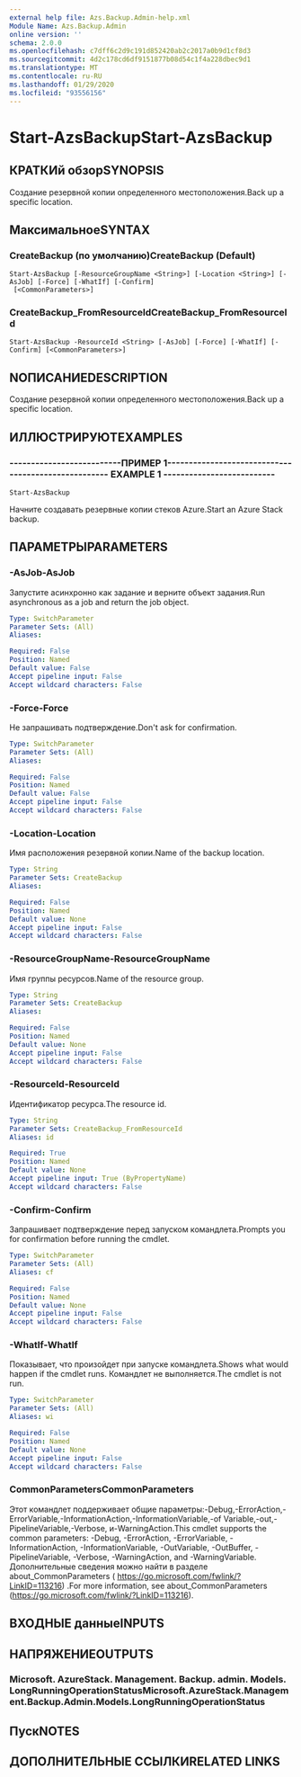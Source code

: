 ```yaml
---
external help file: Azs.Backup.Admin-help.xml
Module Name: Azs.Backup.Admin
online version: ''
schema: 2.0.0
ms.openlocfilehash: c7dff6c2d9c191d852420ab2c2017a0b9d1cf8d3
ms.sourcegitcommit: 4d2c178cd6df9151877b08d54c1f4a228dbec9d1
ms.translationtype: MT
ms.contentlocale: ru-RU
ms.lasthandoff: 01/29/2020
ms.locfileid: "93556156"
---
```

# <span data-ttu-id="6ea9d-101">Start-AzsBackup</span><span class="sxs-lookup"><span data-stu-id="6ea9d-101">Start-AzsBackup</span></span>

## <span data-ttu-id="6ea9d-102">КРАТКИй обзор</span><span class="sxs-lookup"><span data-stu-id="6ea9d-102">SYNOPSIS</span></span>
<span data-ttu-id="6ea9d-103">Создание резервной копии определенного местоположения.</span><span class="sxs-lookup"><span data-stu-id="6ea9d-103">Back up a specific location.</span></span>

## <span data-ttu-id="6ea9d-104">Максимальное</span><span class="sxs-lookup"><span data-stu-id="6ea9d-104">SYNTAX</span></span>

### <span data-ttu-id="6ea9d-105">CreateBackup (по умолчанию)</span><span class="sxs-lookup"><span data-stu-id="6ea9d-105">CreateBackup (Default)</span></span>
```
Start-AzsBackup [-ResourceGroupName <String>] [-Location <String>] [-AsJob] [-Force] [-WhatIf] [-Confirm]
 [<CommonParameters>]
```

### <span data-ttu-id="6ea9d-106">CreateBackup_FromResourceId</span><span class="sxs-lookup"><span data-stu-id="6ea9d-106">CreateBackup_FromResourceId</span></span>
```
Start-AzsBackup -ResourceId <String> [-AsJob] [-Force] [-WhatIf] [-Confirm] [<CommonParameters>]
```

## <span data-ttu-id="6ea9d-107">NОПИСАНИЕ</span><span class="sxs-lookup"><span data-stu-id="6ea9d-107">DESCRIPTION</span></span>
<span data-ttu-id="6ea9d-108">Создание резервной копии определенного местоположения.</span><span class="sxs-lookup"><span data-stu-id="6ea9d-108">Back up a specific location.</span></span>

## <span data-ttu-id="6ea9d-109">ИЛЛЮСТРИРУЮТ</span><span class="sxs-lookup"><span data-stu-id="6ea9d-109">EXAMPLES</span></span>

### <span data-ttu-id="6ea9d-110">--------------------------ПРИМЕР 1--------------------------</span><span class="sxs-lookup"><span data-stu-id="6ea9d-110">-------------------------- EXAMPLE 1 --------------------------</span></span>
```
Start-AzsBackup
```

<span data-ttu-id="6ea9d-111">Начните создавать резервные копии стеков Azure.</span><span class="sxs-lookup"><span data-stu-id="6ea9d-111">Start an Azure Stack backup.</span></span>

## <span data-ttu-id="6ea9d-112">ПАРАМЕТРЫ</span><span class="sxs-lookup"><span data-stu-id="6ea9d-112">PARAMETERS</span></span>

### <span data-ttu-id="6ea9d-113">-AsJob</span><span class="sxs-lookup"><span data-stu-id="6ea9d-113">-AsJob</span></span>
<span data-ttu-id="6ea9d-114">Запустите асинхронно как задание и верните объект задания.</span><span class="sxs-lookup"><span data-stu-id="6ea9d-114">Run asynchronous as a job and return the job object.</span></span>

```yaml
Type: SwitchParameter
Parameter Sets: (All)
Aliases: 

Required: False
Position: Named
Default value: False
Accept pipeline input: False
Accept wildcard characters: False
```

### <span data-ttu-id="6ea9d-115">-Force</span><span class="sxs-lookup"><span data-stu-id="6ea9d-115">-Force</span></span>
<span data-ttu-id="6ea9d-116">Не запрашивать подтверждение.</span><span class="sxs-lookup"><span data-stu-id="6ea9d-116">Don't ask for confirmation.</span></span>

```yaml
Type: SwitchParameter
Parameter Sets: (All)
Aliases: 

Required: False
Position: Named
Default value: False
Accept pipeline input: False
Accept wildcard characters: False
```

### <span data-ttu-id="6ea9d-117">-Location</span><span class="sxs-lookup"><span data-stu-id="6ea9d-117">-Location</span></span>
<span data-ttu-id="6ea9d-118">Имя расположения резервной копии.</span><span class="sxs-lookup"><span data-stu-id="6ea9d-118">Name of the backup location.</span></span>

```yaml
Type: String
Parameter Sets: CreateBackup
Aliases: 

Required: False
Position: Named
Default value: None
Accept pipeline input: False
Accept wildcard characters: False
```

### <span data-ttu-id="6ea9d-119">-ResourceGroupName</span><span class="sxs-lookup"><span data-stu-id="6ea9d-119">-ResourceGroupName</span></span>
<span data-ttu-id="6ea9d-120">Имя группы ресурсов.</span><span class="sxs-lookup"><span data-stu-id="6ea9d-120">Name of the resource group.</span></span>

```yaml
Type: String
Parameter Sets: CreateBackup
Aliases: 

Required: False
Position: Named
Default value: None
Accept pipeline input: False
Accept wildcard characters: False
```

### <span data-ttu-id="6ea9d-121">-ResourceId</span><span class="sxs-lookup"><span data-stu-id="6ea9d-121">-ResourceId</span></span>
<span data-ttu-id="6ea9d-122">Идентификатор ресурса.</span><span class="sxs-lookup"><span data-stu-id="6ea9d-122">The resource id.</span></span>

```yaml
Type: String
Parameter Sets: CreateBackup_FromResourceId
Aliases: id

Required: True
Position: Named
Default value: None
Accept pipeline input: True (ByPropertyName)
Accept wildcard characters: False
```

### <span data-ttu-id="6ea9d-123">-Confirm</span><span class="sxs-lookup"><span data-stu-id="6ea9d-123">-Confirm</span></span>
<span data-ttu-id="6ea9d-124">Запрашивает подтверждение перед запуском командлета.</span><span class="sxs-lookup"><span data-stu-id="6ea9d-124">Prompts you for confirmation before running the cmdlet.</span></span>

```yaml
Type: SwitchParameter
Parameter Sets: (All)
Aliases: cf

Required: False
Position: Named
Default value: None
Accept pipeline input: False
Accept wildcard characters: False
```

### <span data-ttu-id="6ea9d-125">-WhatIf</span><span class="sxs-lookup"><span data-stu-id="6ea9d-125">-WhatIf</span></span>
<span data-ttu-id="6ea9d-126">Показывает, что произойдет при запуске командлета.</span><span class="sxs-lookup"><span data-stu-id="6ea9d-126">Shows what would happen if the cmdlet runs.</span></span>
<span data-ttu-id="6ea9d-127">Командлет не выполняется.</span><span class="sxs-lookup"><span data-stu-id="6ea9d-127">The cmdlet is not run.</span></span>

```yaml
Type: SwitchParameter
Parameter Sets: (All)
Aliases: wi

Required: False
Position: Named
Default value: None
Accept pipeline input: False
Accept wildcard characters: False
```

### <span data-ttu-id="6ea9d-128">CommonParameters</span><span class="sxs-lookup"><span data-stu-id="6ea9d-128">CommonParameters</span></span>
<span data-ttu-id="6ea9d-129">Этот командлет поддерживает общие параметры:-Debug,-ErrorAction,-ErrorVariable,-InformationAction,-InformationVariable,-of Variable,-out,-PipelineVariable,-Verbose, и-WarningAction.</span><span class="sxs-lookup"><span data-stu-id="6ea9d-129">This cmdlet supports the common parameters: -Debug, -ErrorAction, -ErrorVariable, -InformationAction, -InformationVariable, -OutVariable, -OutBuffer, -PipelineVariable, -Verbose, -WarningAction, and -WarningVariable.</span></span> <span data-ttu-id="6ea9d-130">Дополнительные сведения можно найти в разделе about_CommonParameters ( https://go.microsoft.com/fwlink/?LinkID=113216) .</span><span class="sxs-lookup"><span data-stu-id="6ea9d-130">For more information, see about_CommonParameters (https://go.microsoft.com/fwlink/?LinkID=113216).</span></span>

## <span data-ttu-id="6ea9d-131">ВХОДНЫЕ данные</span><span class="sxs-lookup"><span data-stu-id="6ea9d-131">INPUTS</span></span>

## <span data-ttu-id="6ea9d-132">НАПРЯЖЕНИЕ</span><span class="sxs-lookup"><span data-stu-id="6ea9d-132">OUTPUTS</span></span>

### <span data-ttu-id="6ea9d-133">Microsoft. AzureStack. Management. Backup. admin. Models. LongRunningOperationStatus</span><span class="sxs-lookup"><span data-stu-id="6ea9d-133">Microsoft.AzureStack.Management.Backup.Admin.Models.LongRunningOperationStatus</span></span>

## <span data-ttu-id="6ea9d-134">Пуск</span><span class="sxs-lookup"><span data-stu-id="6ea9d-134">NOTES</span></span>

## <span data-ttu-id="6ea9d-135">ДОПОЛНИТЕЛЬНЫЕ ССЫЛКИ</span><span class="sxs-lookup"><span data-stu-id="6ea9d-135">RELATED LINKS</span></span>

